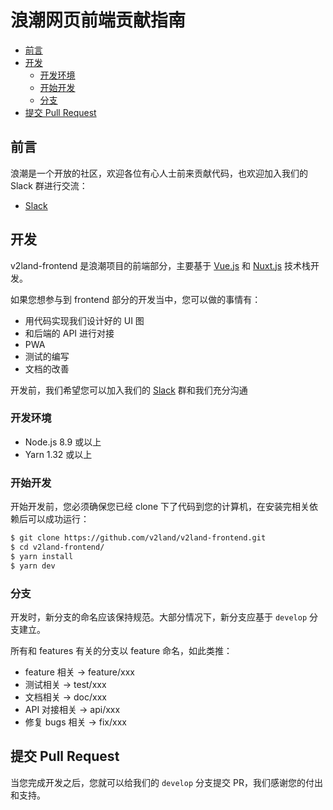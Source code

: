 # 浪潮网页前端贡献指南

- [前言](#前言)
- [开发](#开发)
  - [开发环境](#开发环境)
  - [开始开发](#开始开发)
  - [分支](#分支)
- [提交 Pull Request](#提交-pull-request)

## 前言

浪潮是一个开放的社区，欢迎各位有心人士前来贡献代码，也欢迎加入我们的 Slack 群进行交流：

- [Slack](https://join.slack.com/t/v2land/shared_invite/enQtMzA4NTE1ODQzODU2LTMzNjMyZjdiYWU3OGQyZTI1YzA2ZTliNDBlMzY1MTA0N2RhYjBmZDJhNTY2N2IxMDdmMmJkNWY1NjcwZmY0NGQ)


## 开发

v2land-frontend 是浪潮项目的前端部分，主要基于 [Vue.js](http://cn.vuejs.org/) 和 [Nuxt.js](https://zh.nuxtjs.org/) 技术栈开发。

如果您想参与到 frontend 部分的开发当中，您可以做的事情有：

- 用代码实现我们设计好的 UI 图
- 和后端的 API 进行对接
- PWA
- 测试的编写
- 文档的改善

开发前，我们希望您可以加入我们的 [Slack](https://join.slack.com/t/v2land/shared_invite/enQtMzA4NTE1ODQzODU2LTMzNjMyZjdiYWU3OGQyZTI1YzA2ZTliNDBlMzY1MTA0N2RhYjBmZDJhNTY2N2IxMDdmMmJkNWY1NjcwZmY0NGQ) 群和我们充分沟通

### 开发环境

- Node.js 8.9 或以上
- Yarn 1.32 或以上

### 开始开发

开始开发前，您必须确保您已经 clone 下了代码到您的计算机，在安装完相关依赖后可以成功运行：

```sh
$ git clone https://github.com/v2land/v2land-frontend.git
$ cd v2land-frontend/
$ yarn install
$ yarn dev
```

### 分支

开发时，新分支的命名应该保持规范。大部分情况下，新分支应基于 `develop` 分支建立。

所有和 features 有关的分支以 feature 命名，如此类推：

- feature 相关 -> feature/xxx
- 测试相关 -> test/xxx
- 文档相关 -> doc/xxx
- API 对接相关 -> api/xxx
- 修复 bugs 相关 -> fix/xxx

## 提交 Pull Request

当您完成开发之后，您就可以给我们的 `develop` 分支提交 PR，我们感谢您的付出和支持。
